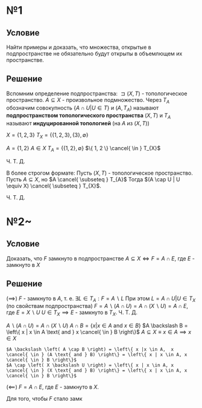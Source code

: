 # №1
## Условие
Найти примеры и доказать, что множества, открытые в подпространстве не обязательно будут открыты в объемлющем их пространстве.
## Решение
Вспомним определение подпространства:
	$\sqsupset (X, T)$ - топологическое пространство.
	$A \subseteq X$ - произвольное подмножество.
	Через $T_{A}$ обозначим совокупность $\left\{ A \cap U | U \in T \right\}$
	и $(A, T_{A})$ называют **подпространством топологического пространства** $(X, T)$
	и $T_{A}$ называют **индуцированной топологией** (на $A$ из $(X, T)$)

$X = \left\{ 1, 2, 3 \right\}$
$T_{X} = \{ \{ 1, 2, 3 \}, \{ 3 \}, \emptyset \}$

$A = \{ 1, 2 \}$
$A \in X$
$T_{A} = \left\{ \{ 1, 2 \}, \emptyset\right\}$
$\{ 1, 2 \} \cancel{ \in } T_{X}$

Ч. Т. Д.

В более строгом формате:
Пусть $(X, T)$ - топологическое пространство.
Пусть $A \subseteq X$, но $A \cancel{ \subseteq } T_{A}$
Тогда $(A \cap U | U \equiv X)  \cancel{ \subseteq } T_{X}$.

Ч. Т. Д.
# №2~
## Условие
Доказать, что $F$ замкнуто в подпространстве $A \subseteq X \iff F = A \cap E$, где $E$ - замкнуто в $X$

## Решение
$\left( \implies \right)$
$F$ - замкнуто в $A$, т. е. $\exists L \in T_A : F = A \backslash L$
	При этом $L = A \cap U | U \in T_X$ (по свойствам подпространства)
$F = A \backslash(A \cap U) = A \cap \left( X \backslash U \right) = A \cap E$, где $E = X \backslash U$
$U \in T_{X} \implies E$ - замкнуто в $T_{X}$. 
Ч. Т. Д.

$A \backslash(A \cap U) = A \cap \left( X \backslash U \right)$
	$A \cap B = \left\{ x | x \in A \text{ and } x \in B \right\}$
	$A \backslash B = \left\{ x | x \in A \text{ and } x \cancel{ \in } B \right\}$
	$A \subseteq X \equiv x \in A \implies x \in X$
	
	$A \backslash \left( A \cap B \right) = \left\{ x |x \in A,  x \cancel{ \in } (A \text{ and } B) \right\} = \left\{ x | x \in A, x \cancel{ \in } B \right\}$
	$A \cap \left( X \backslash U \right) = \left\{ x | x \in A, x \cancel{ \in } (X \text{ and } B) \right\} = \left\{ x | x \in A, x \cancel{ \in } B \right\}$

$\left( \impliedby \right)$
$F = A \cap E$, где $E$ - замкнуто в $X$.

Для того, чтобы $F$ стало замк